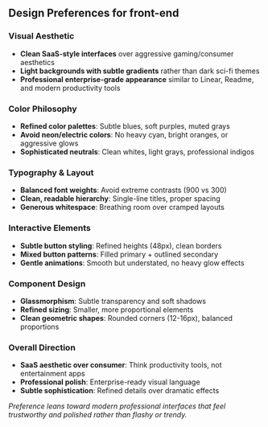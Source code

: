 ## Design Preferences for front-end

### Visual Aesthetic
- **Clean SaaS-style interfaces** over aggressive gaming/consumer aesthetics
- **Light backgrounds with subtle gradients** rather than dark sci-fi themes
- **Professional enterprise-grade appearance** similar to Linear, Readme, and modern productivity tools

### Color Philosophy
- **Refined color palettes**: Subtle blues, soft purples, muted grays
- **Avoid neon/electric colors**: No heavy cyan, bright oranges, or aggressive glows
- **Sophisticated neutrals**: Clean whites, light grays, professional indigos

### Typography & Layout
- **Balanced font weights**: Avoid extreme contrasts (900 vs 300)
- **Clean, readable hierarchy**: Single-line titles, proper spacing
- **Generous whitespace**: Breathing room over cramped layouts

### Interactive Elements
- **Subtle button styling**: Refined heights (48px), clean borders
- **Mixed button patterns**: Filled primary + outlined secondary
- **Gentle animations**: Smooth but understated, no heavy glow effects

### Component Design
- **Glassmorphism**: Subtle transparency and soft shadows
- **Refined sizing**: Smaller, more proportional elements
- **Clean geometric shapes**: Rounded corners (12-16px), balanced proportions

### Overall Direction
- **SaaS aesthetic over consumer**: Think productivity tools, not entertainment apps
- **Professional polish**: Enterprise-ready visual language
- **Subtle sophistication**: Refined details over dramatic effects

*Preference leans toward modern professional interfaces that feel trustworthy and polished rather than flashy or trendy.*
